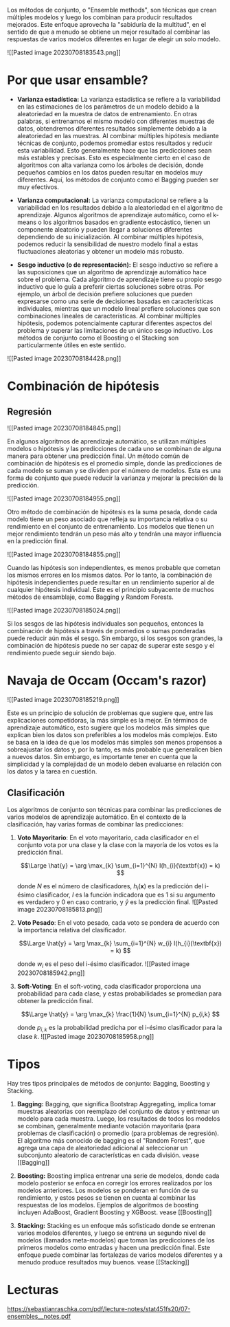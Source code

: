 Los métodos de conjunto, o "Ensemble methods", son técnicas que crean múltiples modelos y luego los combinan para producir resultados mejorados. Este enfoque aprovecha la "sabiduría de la multitud", en el sentido de que a menudo se obtiene un mejor resultado al combinar las respuestas de varios modelos diferentes en lugar de elegir un solo modelo.

![[Pasted image 20230708183543.png]]

# Por que usar ensamble?

- **Varianza estadística:** La varianza estadística se refiere a la variabilidad en las estimaciones de los parámetros de un modelo debido a la aleatoriedad en la muestra de datos de entrenamiento. En otras palabras, si entrenamos el mismo modelo con diferentes muestras de datos, obtendremos diferentes resultados simplemente debido a la aleatoriedad en las muestras. Al combinar múltiples hipótesis mediante técnicas de conjunto, podemos promediar estos resultados y reducir esta variabilidad. Esto generalmente hace que las predicciones sean más estables y precisas. Esto es especialmente cierto en el caso de algoritmos con alta varianza como los árboles de decisión, donde pequeños cambios en los datos pueden resultar en modelos muy diferentes. Aquí, los métodos de conjunto como el Bagging pueden ser muy efectivos.

- **Varianza computacional:** La varianza computacional se refiere a la variabilidad en los resultados debido a la aleatoriedad en el algoritmo de aprendizaje. Algunos algoritmos de aprendizaje automático, como el k-means o los algoritmos basados en gradiente estocástico, tienen un componente aleatorio y pueden llegar a soluciones diferentes dependiendo de su inicialización. Al combinar múltiples hipótesis, podemos reducir la sensibilidad de nuestro modelo final a estas fluctuaciones aleatorias y obtener un modelo más robusto.

- **Sesgo inductivo (o de representación):** El sesgo inductivo se refiere a las suposiciones que un algoritmo de aprendizaje automático hace sobre el problema. Cada algoritmo de aprendizaje tiene su propio sesgo inductivo que lo guía a preferir ciertas soluciones sobre otras. Por ejemplo, un árbol de decisión prefiere soluciones que pueden expresarse como una serie de decisiones basadas en características individuales, mientras que un modelo lineal prefiere soluciones que son combinaciones lineales de características. Al combinar múltiples hipótesis, podemos potencialmente capturar diferentes aspectos del problema y superar las limitaciones de un único sesgo inductivo. Los métodos de conjunto como el Boosting o el Stacking son particularmente útiles en este sentido.
  
![[Pasted image 20230708184428.png]]

# Combinación de hipótesis 

## Regresión

![[Pasted image 20230708184845.png]]

En algunos algoritmos de aprendizaje automático, se utilizan múltiples modelos o hipótesis y las predicciones de cada uno se combinan de alguna manera para obtener una predicción final. Un método común de combinación de hipótesis es el promedio simple, donde las predicciones de cada modelo se suman y se dividen por el número de modelos. Esta es una forma de conjunto que puede reducir la varianza y mejorar la precisión de la predicción.

![[Pasted image 20230708184955.png]]

Otro método de combinación de hipótesis es la suma pesada, donde cada modelo tiene un peso asociado que refleja su importancia relativa o su rendimiento en el conjunto de entrenamiento. Los modelos que tienen un mejor rendimiento tendrán un peso más alto y tendrán una mayor influencia en la predicción final.

![[Pasted image 20230708184855.png]]

Cuando las hipótesis son independientes, es menos probable que cometan los mismos errores en los mismos datos. Por lo tanto, la combinación de hipótesis independientes puede resultar en un rendimiento superior al de cualquier hipótesis individual. Este es el principio subyacente de muchos métodos de ensamblaje, como Bagging y Random Forests.

![[Pasted image 20230708185024.png]]

Si los sesgos de las hipótesis individuales son pequeños, entonces la combinación de hipótesis a través de promedios o sumas ponderadas puede reducir aún más el sesgo. Sin embargo, si los sesgos son grandes, la combinación de hipótesis puede no ser capaz de superar este sesgo y el rendimiento puede seguir siendo bajo.

# **Navaja de Occam (Occam's razor)**

![[Pasted image 20230708185219.png]]

Este es un principio de solución de problemas que sugiere que, entre las explicaciones competidoras, la más simple es la mejor. En términos de aprendizaje automático, esto sugiere que los modelos más simples que explican bien los datos son preferibles a los modelos más complejos. Esto se basa en la idea de que los modelos más simples son menos propensos a sobreajustar los datos y, por lo tanto, es más probable que generalicen bien a nuevos datos. Sin embargo, es importante tener en cuenta que la simplicidad y la complejidad de un modelo deben evaluarse en relación con los datos y la tarea en cuestión.

## Clasificación

Los algoritmos de conjunto son técnicas para combinar las predicciones de varios modelos de aprendizaje automático. En el contexto de la clasificación, hay varias formas de combinar las predicciones:

1. **Voto Mayoritario**: En el voto mayoritario, cada clasificador en el conjunto vota por una clase y la clase con la mayoría de los votos es la predicción final.

   $$\Large \hat{y} = \arg \max_{k} \sum_{i=1}^{N} I(h_{i}(\textbf{x}) = k) $$

   donde $N$ es el número de clasificadores, $h_{i}(\textbf{x})$ es la predicción del i-ésimo clasificador, $I$ es la función indicadora que es 1 si su argumento es verdadero y 0 en caso contrario, y $\hat{y}$ es la predicción final.
![[Pasted image 20230708185813.png]]

2. **Voto Pesado**: En el voto pesado, cada voto se pondera de acuerdo con la importancia relativa del clasificador.

   $$\Large \hat{y} = \arg \max_{k} \sum_{i=1}^{N} w_{i} I(h_{i}(\textbf{x}) = k) $$

   donde $w_{i}$ es el peso del i-ésimo clasificador.
![[Pasted image 20230708185942.png]]

3. **Soft-Voting**: En el soft-voting, cada clasificador proporciona una probabilidad para cada clase, y estas probabilidades se promedian para obtener la predicción final.

   $$\Large \hat{y} = \arg \max_{k} \frac{1}{N} \sum_{i=1}^{N} p_{i,k} $$

   donde $p_{i,k}$ es la probabilidad predicha por el i-ésimo clasificador para la clase $k$.
![[Pasted image 20230708185958.png]]

# Tipos

Hay tres tipos principales de métodos de conjunto: Bagging, Boosting y Stacking.

1. **Bagging:** Bagging, que significa Bootstrap Aggregating, implica tomar muestras aleatorias con reemplazo del conjunto de datos y entrenar un modelo para cada muestra. Luego, los resultados de todos los modelos se combinan, generalmente mediante votación mayoritaria (para problemas de clasificación) o promedio (para problemas de regresión). El algoritmo más conocido de bagging es el "Random Forest", que agrega una capa de aleatoriedad adicional al seleccionar un subconjunto aleatorio de características en cada división. vease [[Bagging]]

2. **Boosting:** Boosting implica entrenar una serie de modelos, donde cada modelo posterior se enfoca en corregir los errores realizados por los modelos anteriores. Los modelos se ponderan en función de su rendimiento, y estos pesos se tienen en cuenta al combinar las respuestas de los modelos. Ejemplos de algoritmos de boosting incluyen AdaBoost, Gradient Boosting y XGBoost. vease [[Boosting]]
   
3. **Stacking:** Stacking es un enfoque más sofisticado donde se entrenan varios modelos diferentes, y luego se entrena un segundo nivel de modelos (llamados meta-modelos) que toman las predicciones de los primeros modelos como entradas y hacen una predicción final. Este enfoque puede combinar las fortalezas de varios modelos diferentes y a menudo produce resultados muy buenos. vease [[Stacking]]


# Lecturas

https://sebastianraschka.com/pdf/lecture-notes/stat451fs20/07-ensembles__notes.pdf



